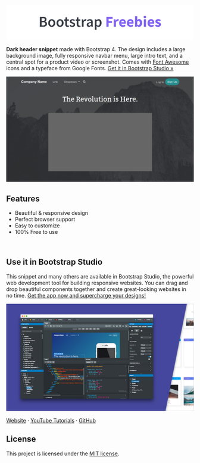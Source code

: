 

[![Bootstrap Freebies](/readme-images/github-bootstrap-freebies.png)](https://github.com/topics/bootstrap-freebies/) 

**Dark header snippet** made with Bootstrap 4. The design includes a large background image, fully responsive navbar menu, large intro text, and a central spot for a product video or screenshot. Comes with [Font Awesome](https://fontawesome.com/) icons and a typeface from Google Fonts. [Get it in Bootstrap Studio &raquo;](https://bootstrapstudio.io)

[![Dark Header](/readme-images/screenshot.png)](https://bootstrapstudio.io) 

## Features

* Beautiful & responsive design
* Perfect browser support
* Easy to customize
* 100% Free to use

<br>

## Use it in Bootstrap Studio

This snippet and many others are available in Bootstrap Studio, the powerful web development tool for building responsive websites. You can drag and drop beautiful components together and create great-looking websites in no time. [Get the app now and supercharge your designs!](https://bootstrapstudio.io)

[![Bootstrap Studio Banner](/readme-images/bootstrap-studio-banner.jpg)](https://bootstrapstudio.io/)

[Website](https://bootstrapstudio.io/) &middot; [YouTube Tutorials](https://www.youtube.com/BootstrapStudioApp) &middot; [GitHub](https://github.com/bootstrapstudio) 

## License

This project is licensed under the [MIT license](LICENSE).